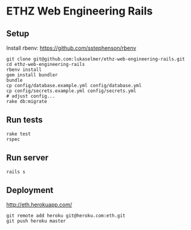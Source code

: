 ETHZ Web Engineering Rails
==========================

Setup
-----

Install rbenv: https://github.com/sstephenson/rbenv

```
git clone git@github.com:lukaselmer/ethz-web-engineering-rails.git
cd ethz-web-engineering-rails
rbenv install
gem install bundler
bundle
cp config/database.example.yml config/database.yml
cp config/secrets.example.yml config/secrets.yml
# adjust config...
rake db:migrate
```

Run tests
---------

```
rake test
rspec
```

Run server
----------

```
rails s
```

Deployment
----------

http://eth.herokuapp.com/

```
git remote add heroku git@heroku.com:eth.git
git push heroku master
```
